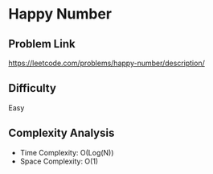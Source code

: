 # Happy Number

## Problem Link

https://leetcode.com/problems/happy-number/description/



## Difficulty

Easy

## Complexity Analysis

* Time Complexity: O(Log(N))
* Space Complexity: O(1)
